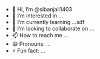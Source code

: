 - 👋 Hi, I’m @sibanjali1403
- 👀 I’m interested in ...
- 🌱 I’m currently learning ...sdf
- 💞️ I’m looking to collaborate on ...
- 📫 How to reach me ...
- 😄 Pronouns: ...
- ⚡ Fun fact: ...

<!---
sibanjali1403/sibanjali1403 is a ✨ special ✨ repository because its `README.md` (this file) appears on your GitHub profile.
You can click the Preview link to take a look at your changes.
--->
